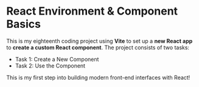 #  React Environment & Component Basics
This is my eighteenth coding project using **Vite** to set up a **new React app** to **create a custom React component**. 
The project consists of two tasks: 
+ Task 1: Create a New Component
+ Task 2: Use the Component

This is my first step into building modern front-end interfaces with React!
